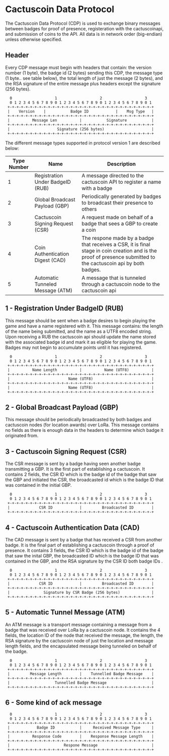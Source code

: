 # Cactuscoin Data Protocol 
The Cactuscoin Data Protocol (CDP) is used to exchange binary messages between badges for proof of presence, registeration with the cactuscoinapi, and submission of coins to the API. All data is in network order (big-endian) unless otherwise specified.

## Header 
Every CDP message must begin with headers that contain: the version number (1 byte), the badge id (2 bytes) sending this CDP, the message type (1 byte.. see table below), the total length of just the message (2 bytes), and the RSA signature of the entire message plus headers except the signature (256 bytes).

>
      0                   1                   2                   3
      0 1 2 3 4 5 6 7 8 9 0 1 2 3 4 5 6 7 8 9 0 1 2 3 4 5 6 7 8 9 0 1
     +-+-+-+-+-+-+-+-+-+-+-+-+-+-+-+-+-+-+-+-+-+-+-+-+-+-+-+-+-+-+-+-+
     |    Version    |           Badge ID            |    Msg Type   |
     +-+-+-+-+-+-+-+-+-+-+-+-+-+-+-+-+-+-+-+-+-+-+-+-+-+-+-+-+-+-+-+-+
     |          Message Len          |           Signature           |
     +-+-+-+-+-+-+-+-+-+-+-+-+-+-+-+-+-+-+-+-+-+-+-+-+-+-+-+-+-+-+-+-+
     |                     Signature (256 bytes)                     |
     +-+-+-+-+-+-+-+-+-+-+-+-+-+-+-+-+-+-+-+-+-+-+-+-+-+-+-+-+-+-+-+-+


The different message types supported in protocol version 1 are described below:

| Type Number  | Name                             | Description                                                                |
| -------------|----------------------------------| ---------------------------------------------------------------------------|
| 1            | Registration Under BadgeID (RUB) | A message directed to the cactuscoin API to register a name with a badge   |
| 2            | Global Broadcast Payload (GBP)   | Periodically generated by badges to broadcast their presence to others     |
| 3            | Cactuscoin Signing Request (CSR) | A request made on behalf of a badge that sees a GBP to create a coin       |
| 4            | Coin Authentication Digest (CAD) | The respone made by a badge that receives a CSR, it is final stage in coin creation and is the proof of presence submitted to the cactuscoin api by both badges. |
| 5            | Automatic Tunneled Message (ATM) | A message that is tunneled through a cactuscoin node to the cactuscoin api |

## 1 - Registration Under BadgeID (RUB)
This message should be sent when a badge desires to begin playing the game and have a name registered with it.  This message contains: the length of the name being submitted, and the name as a UTF8 encoded string.  Upon receiving a RUB the cactuscoin api should update the name stored with the associated badge id and mark it as eligible for playing the game.  Badges may not begin to accumulate points until it has registered.

>
      0                   1                   2                   3
      0 1 2 3 4 5 6 7 8 9 0 1 2 3 4 5 6 7 8 9 0 1 2 3 4 5 6 7 8 9 0 1
     +-+-+-+-+-+-+-+-+-+-+-+-+-+-+-+-+-+-+-+-+-+-+-+-+-+-+-+-+-+-+-+-+
     |          Name Length          |          Name (UTF8)          |
     +-+-+-+-+-+-+-+-+-+-+-+-+-+-+-+-+-+-+-+-+-+-+-+-+-+-+-+-+-+-+-+-+
     |                          Name (UTF8)                          |
     +-+-+-+-+-+-+-+-+-+-+-+-+-+-+-+-+-+-+-+-+-+-+-+-+-+-+-+-+-+-+-+-+
     |                          Name (UTF8)                          |
     +-+-+-+-+-+-+-+-+-+-+-+-+-+-+-+-+-+-+-+-+-+-+-+-+-+-+-+-+-+-+-+-+


## 2 - Global Broadcast Payload (GBP)
This message should be periodically broadcasted by both badges and cactuscoin nodes (for location awards) over LoRa.  This message contains no fields as there is enough data in the headers to determine which badge it originated from.  

## 3 - Cactuscoin Signing Request (CSR)
The CSR message is sent by a badge having seen another badge transmitting a GBP.  It is the first part of establishing a cactuscoin.  It contains 2 fields, the CSR ID which is the badge id of the badge that saw the GBP and initiated the CSR, the broadcasted id which is the badge ID that was contained in the initial GBP.

>
      0                   1                   2                   3
      0 1 2 3 4 5 6 7 8 9 0 1 2 3 4 5 6 7 8 9 0 1 2 3 4 5 6 7 8 9 0 1
     +-+-+-+-+-+-+-+-+-+-+-+-+-+-+-+-+-+-+-+-+-+-+-+-+-+-+-+-+-+-+-+-+
     |             CSR ID            |         Broadcasted ID        |
     +-+-+-+-+-+-+-+-+-+-+-+-+-+-+-+-+-+-+-+-+-+-+-+-+-+-+-+-+-+-+-+-+


## 4 - Cactuscoin Authentication Data (CAD)
The CAD message is sent by a badge that has received a CSR from another badge.  It is the final part of establishing a cactuscoin through a proof of presence.  It contains 3 fields, the CSR ID which is the badge id of the badge that saw the inital GBP, the broadcasted ID which is the badge ID that was contained in the GBP, and the RSA signature by the CSR ID both badge IDs .

>
      0                   1                   2                   3
      0 1 2 3 4 5 6 7 8 9 0 1 2 3 4 5 6 7 8 9 0 1 2 3 4 5 6 7 8 9 0 1
     +-+-+-+-+-+-+-+-+-+-+-+-+-+-+-+-+-+-+-+-+-+-+-+-+-+-+-+-+-+-+-+-+
     |             CSR ID            |         Broadcasted ID        |
     +-+-+-+-+-+-+-+-+-+-+-+-+-+-+-+-+-+-+-+-+-+-+-+-+-+-+-+-+-+-+-+-+
     |               Signature by CSR Badge (256 bytes)              |
     +-+-+-+-+-+-+-+-+-+-+-+-+-+-+-+-+-+-+-+-+-+-+-+-+-+-+-+-+-+-+-+-+


## 5 - Automatic Tunnel Message (ATM)
An ATM message is a transport message containing a message from a badge that was received over LoRa by a cactuscoin node.  It contains the 4 fields, the location ID of the node that received the message, the length, the RSA signature by the cactuscoin node of just the location and message length fields, and the encapsulated message being tunneled on behalf of the badge.

>
      0                   1                   2                   3
      0 1 2 3 4 5 6 7 8 9 0 1 2 3 4 5 6 7 8 9 0 1 2 3 4 5 6 7 8 9 0 1
     +-+-+-+-+-+-+-+-+-+-+-+-+-+-+-+-+-+-+-+-+-+-+-+-+-+-+-+-+-+-+-+-+
     |         Message Length        |    Tunnelled Badge Message    |
     +-+-+-+-+-+-+-+-+-+-+-+-+-+-+-+-+-+-+-+-+-+-+-+-+-+-+-+-+-+-+-+-+
     |                    Tunnelled Badge Message                    |
     +-+-+-+-+-+-+-+-+-+-+-+-+-+-+-+-+-+-+-+-+-+-+-+-+-+-+-+-+-+-+-+-+

## 6 - Some kind of ack message

>
      0                   1                   2                   3
      0 1 2 3 4 5 6 7 8 9 0 1 2 3 4 5 6 7 8 9 0 1 2 3 4 5 6 7 8 9 0 1
     +-+-+-+-+-+-+-+-+-+-+-+-+-+-+-+-+-+-+-+-+-+-+-+-+-+-+-+-+-+-+-+-+
     |            Badge ID           |     Received Message Type     |
     +-+-+-+-+-+-+-+-+-+-+-+-+-+-+-+-+-+-+-+-+-+-+-+-+-+-+-+-+-+-+-+-+
     |          Response Code        |    Response Message Length    |
     +-+-+-+-+-+-+-+-+-+-+-+-+-+-+-+-+-+-+-+-+-+-+-+-+-+-+-+-+-+-+-+-+
     |                        Respone Message                        |
     +-+-+-+-+-+-+-+-+-+-+-+-+-+-+-+-+-+-+-+-+-+-+-+-+-+-+-+-+-+-+-+-+
